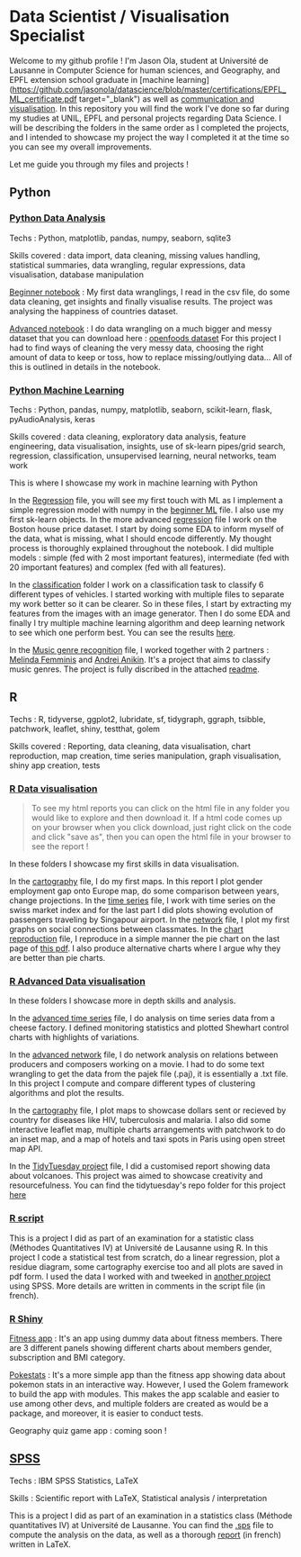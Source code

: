 # Data Scientist / Visualisation Specialist

Welcome to my github profile ! I'm Jason Ola, student at Université de Lausanne in Computer Science for human sciences, and Geography, and EPFL extension school graduate in [machine learning](https://github.com/jasonola/datascience/blob/master/certifications/EPFL_ML_certificate.pdf target="_blank") as well as [communication and visualisation](https://github.com/jasonola/datascience/blob/master/certifications/EPFL_communication_visualisation_certificate.pdf). In this repository you will find the work I've done so far during my studies at UNIL, EPFL and personal projects regarding Data Science. I will be describing the folders in the same order as I completed the projects, and I intended to showcase my project the way I completed it at the time so you can see my overall improvements.

Let me guide you through my files and projects !

## Python

### [Python Data Analysis](https://github.com/jasonola/datascience/tree/master/python_data_analysis)

Techs : Python, matplotlib, pandas, numpy, seaborn, sqlite3

Skills covered : data import, data cleaning, missing values handling, statistical summaries, data wrangling, regular expressions, data visualisation, database manipulation

[Beginner notebook](https://github.com/jasonola/datascience/tree/master/python_data_analysis/beginner_data_wrangling) : My first data wranglings, I read in the csv file, do some data cleaning, get insights and finally visualise results. The project was analysing the happiness of countries dataset.

[Advanced notebook](https://github.com/jasonola/datascience/tree/master/python_data_analysis/advanced_data_wrangling) : I do data wrangling on a much bigger and messy dataset that you can download here : [openfoods dataset](en.openfoodfacts.org.products.tsv)
For this project I had to find ways of cleaning the very messy data, choosing the right amount of data to keep or toss, how to replace missing/outlying data... All of this is outlined in details in the notebook.

### [Python Machine Learning](https://github.com/jasonola/datascience/tree/master/python_ml)

Techs : Python, pandas, numpy, matplotlib, seaborn, scikit-learn, flask, pyAudioAnalysis, keras

Skills covered : data cleaning, exploratory data analysis, feature engineering, data visualisation, insights, use of sk-learn pipes/grid search, regression, classification, unsupervised learning, neural networks, team work

This is where I showcase my work in machine learning with Python

In the [Regression](https://github.com/jasonola/datascience/tree/master/python_ml/regression) file, you will see my first touch with ML as I implement a simple regression model with numpy in the [beginner ML](https://github.com/jasonola/datascience/blob/master/python_ml/regression/initial_ml_exercices/beginner_ml.ipynb) file. I also use my first sk-learn objects.
In the more advanced [regression](https://github.com/jasonola/datascience/blob/master/python_ml/regression/regression/regression_project.ipynb) file I work on the Boston house price dataset. I start by doing some EDA to inform myself of the data, what is missing, what I should encode differently. My thought process is thoroughly explained throughout the notebook. I did multiple models : simple (fed with 2 most important features), intermediate (fed with 20 important features) and complex (fed with all features).

In the [classification](https://github.com/jasonola/datascience/tree/master/python_ml/classification) folder I work on a classification task to classify 6 different types of vehicles. I started working with multiple files to separate my work better so it can be clearer. So in these files, I start by extracting my features from the images with an image generator. Then I do some EDA and finally I try multiple machine learning algorithm and deep learning network to see which one perform best. You can see the results [here](https://github.com/jasonola/datascience/blob/master/python_ml/classification/09%20Results.ipynb). 

In the [Music genre recognition](https://github.com/jasonola/datascience/tree/master/python_ml/music_genre_recognition) file, I worked together with 2 partners : [Melinda Femminis](https://github.com/melindafemminis) and [Andrei Anikin](https://github.com/Andrei-ctrl). It's a project that aims to classify music genres. The project is fully discribed in the attached [readme](https://github.com/jasonola/datascience/blob/master/python_ml/music_genre_recognition/README.md). 

## R

Techs : R, tidyverse, ggplot2, lubridate, sf, tidygraph, ggraph, tsibble, patchwork, leaflet, shiny, testthat, golem

Skills covered : Reporting, data cleaning, data visualisation, chart reproduction, map creation, time series manipulation, graph visualisation, shiny app creation, tests

### [R Data visualisation](https://github.com/jasonola/datascience/tree/master/R_data_visualisation)

> To see my html reports you can click on the html file in any folder you would like to explore and then download it. If a html code comes up on your browser when you click download, just right click on the code and click "save as", then you can open the html file in your browser to see the report !

In these folders I showcase my first skills in data visualisation. 

In the [cartography](https://github.com/jasonola/datascience/tree/master/R_data_visualisation/cartography) file, I do my first maps. In this report I plot gender employment gap onto Europe map, do some comparison between years, change projections. 
In the [time series](https://github.com/jasonola/datascience/tree/master/R_data_visualisation/time_series) file, I work with time series on the swiss market index and for the last part I did plots showing evolution of passengers traveling by Singapour airport. 
In the [network](https://github.com/jasonola/datascience/tree/master/R_data_visualisation/network_analysis) file, I plot my first graphs on social connections between classmates.
In the [chart reproduction](https://github.com/jasonola/datascience/tree/master/R_data_visualisation/chart_reproduction) file, I reproduce in a simple manner the pie chart on the last page of [this pdf](https://www.vd.ch/fileadmin/user_upload/organisation/dfin/aci/fichiers_pdf/21004_2019.pdf). I also produce alternative charts where I argue why they are better than pie charts.

### [R Advanced Data visualisation](https://github.com/jasonola/datascience/tree/master/R_advanced_data_visualisation)

In these folders I showcase more in depth skills and analysis. 

In the [advanced time series](https://github.com/jasonola/datascience/tree/master/R_advanced_data_visualisation/Report_1) file, I do analysis on time series data from a cheese factory. I defined monitoring statistics and plotted Shewhart control charts with highlights of variations.

In the [advanced network](https://github.com/jasonola/datascience/tree/master/R_advanced_data_visualisation/Report_2) file, I do network analysis on relations between producers and composers working on a movie. I had to do some text wrangling to get the data from the pajek file (.paj), it is essentially a .txt file. In this project I compute and compare different types of clustering algorithms and plot the results.  

In the [cartography](https://github.com/jasonola/datascience/tree/master/R_advanced_data_visualisation/Report_3) file, I plot maps to showcase dollars sent or recieved by country for diseases like HIV, tuberculosis and malaria. I also did some interactive leaflet map, multiple charts arrangements with patchwork to do an inset map, and a map of hotels and taxi spots in Paris using open street map API.  

In the [TidyTuesday project](https://github.com/jasonola/datascience/tree/master/R_advanced_data_visualisation/Report_4) file, I did a customised report showing data about volcanoes. This project was aimed to showcase creativity and resourcefulness. You can find the tidytuesday's repo folder for this project [here](https://github.com/rfordatascience/tidytuesday/blob/master/data/2020/2020-05-12/readme.md)

### [R script](https://github.com/jasonola/datascience/tree/master/R_script)

This is a project I did as part of an examination for a statistic class (Méthodes Quantitatives IV) at Université de Lausanne using R. In this project I code a statistical test from scratch, do a linear regression, plot a residue diagram, some cartography exercise too and all plots are saved in pdf form. I used the data I worked with and tweeked in [another project](https://github.com/jasonola/datascience/tree/master/spss) using SPSS. More details are written in comments in the script file (in french).

### [R Shiny](https://github.com/jasonola/datascience/tree/master/R_shiny)

[Fitness app](https://github.com/jasonola/datascience/tree/master/R_shiny/fitness_app) : It's an app using dummy data about fitness members. There are 3 different panels showing different charts about members gender, subscription and BMI category. 

[Pokestats](https://github.com/jasonola/datascience/tree/master/R_shiny/Pokestats) : It's a more simple app than the fitness app showing data about pokemon stats in an interactive way. However, I used the Golem framework to build the app with modules. This makes the app scalable and easier to use among other devs, and multiple folders are created as would be a package, and moreover, it is easier to conduct tests.

Geography quiz game app : coming soon !

## [SPSS](https://github.com/jasonola/datascience/tree/master/spss) 

Techs : IBM SPSS Statistics, LaTeX

Skills : Scientific report with LaTeX, Statistical analysis / interpretation

This is a project I did as part of an examination in a statistics class (Méthode quantitatives IV) at Université de Lausanne. You can find the [.sps](https://github.com/jasonola/datascience/blob/master/spss/syntaxe.sps) file to compute the analysis on the data, as well as a thorough [report](https://github.com/jasonola/datascience/blob/master/spss/analyses_crimes_cantons.pdf) (in french) written in LaTeX. 
